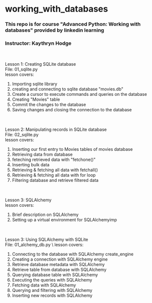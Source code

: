 # working_with_databases


### This repo is for course "Advanced Python: Working with databases" provided by linkedin learning
### Instructor: Kaythryn Hodge

<br><br>
Lesson 1: Creating SQLite database \
File: 01_sqlite.py \
lesson covers: 
1. Importing sqlite library
2. creating and connecting to sqlite database "movies.db"
3. Create a cursor to execute commands and queries on the database
4. Creating "Movies" table
5. Commit the changes to the database
6. Saving changes and closing the connection to the database

<br><br>
Lesson 2: Manipulating records in SQLite database \
File: 02_sqlite.py \
lesson covers: 
1. Inserting our first entry to Movies tables of movies database
2. Retrieving data from database
3. feteching retrieved data with "fetchone()"
4. Inserting bulk data
5. Retrieving & fetching all data with fetchall()
6. Retrieving & fetching all data with for loop
7. Filtering database and retrieve filtered data

<br><br>
Lesson 3: SQLAlchemy \
lesson covers: 
1. Brief description on SQLAlchemy
2. Setting up a virtual environment for SQLAlchemyimp

<br><br>
Lesson 3: Using SQLAlchemy with SQLite \
File: 01_alchemy_db.py \ 
lesson covers: 
1. Connecting to the database with SQLAlchemy create_engine
2. Creating a connection with SQLAlchemy engine
3. Retrieve database metadata with SQLAlchemy
4. Retrieve table from database with SQLAlchemy
5. Querying database table with SQLAlchemy
6. Executing the queries with SQLAlchemy
7. Fetching data with SQLAlchemy
8. Querying and filtering with SQLAlchemy
9. Inserting new records with SQLAlchemy